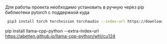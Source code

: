 Для работы проекта необходимо установить в ручную через pip библиотеки pytorch с поддержкой куда

```bash  
 pip3 install torch torchvision torchaudio --index-url https://download.pytorch.org/whl/cu124
```
pip install llama-cpp-python --extra-index-url https://abetlen.github.io/llama-cpp-python/whl/cu124